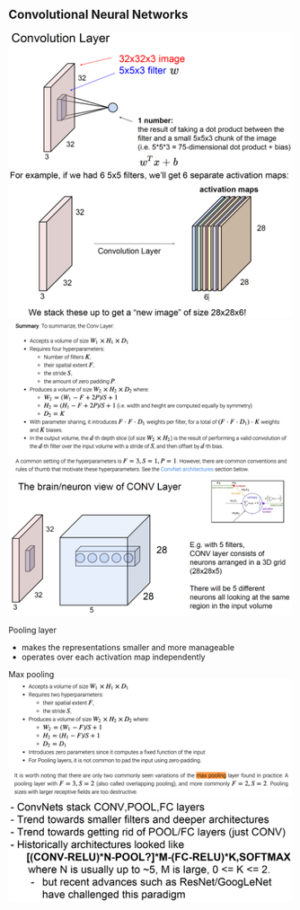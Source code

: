 ## Convolutional Neural Networks
![](images/cnn_layer.png)
![](images/cnn_layers.png)
![](images/cnn_layer_summary.png)
![](images/cnn_brain.png)

Pooling layer
* makes the representations smaller and more manageable
* operates over each activation map independently

Max pooling
![](images/max_pooling.png)
![](images/CNN_summary.png)
